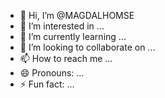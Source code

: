 - 👋 Hi, I’m @MAGDALHOMSE
- 👀 I’m interested in ...
- 🌱 I’m currently learning ...
- 💞️ I’m looking to collaborate on ...
- 📫 How to reach me ...
- 😄 Pronouns: ...
- ⚡ Fun fact: ...

<!---
MAGDALHOMSE/MAGDALHOMSE is a ✨ special ✨ repository because its `README.md` (this file) appears on your GitHub profile.
You can click the Preview link to take a look at your changes.
--->
